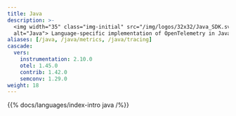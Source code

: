 ```yaml
---
title: Java
description: >-
  <img width="35" class="img-initial" src="/img/logos/32x32/Java_SDK.svg"
  alt="Java"> Language-specific implementation of OpenTelemetry in Java.
aliases: [/java, /java/metrics, /java/tracing]
cascade:
  vers:
    instrumentation: 2.10.0
    otel: 1.45.0
    contrib: 1.42.0
    semconv: 1.29.0
weight: 18
---
```


{{% docs/languages/index-intro java /%}}
